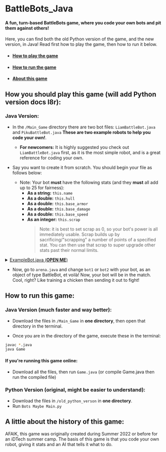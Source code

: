 # BattleBots_Java
#### A fun, turn-based BattleBots game, where you code your own bots and pit them against others!
Here, you can find both the old Python version of the game, and the new version, in Java!
Read first how to play the game, then how to run it below.
- #### [How to play the game](#how-you-should-play-this-game-will-add-python-version-docs-l8r)
- #### [How to run the game](#how-to-run-this-game)
- #### [About this game](#a-little-about-the-history-of-this-game)
## How you should play this game (will add Python version docs l8r):
### Java Version:
- In the `/Main_Game` directory there are two bot files: `LiamBattleBot.java` and `PikuBattleBot.java` **These are two example robots to help you code your own!**.
    - **For newcomers:** It is highly suggested you check out `LiamBattleBot.java` first, as it is the most simple robot, and is a great reference for coding your own.
 
- Say you want to create it from scratch. You should begin your file as follows below:
    -  Note: Your bot **must** have the following stats (and they **must** all add up to 25 for fairness):
        - **As a string:** `this.name`
        - **As a double:** `this.hull`
        - **As a double:** `this.base_armor`
        - **As a double:** `this.base_damage`
        - **As a double:** `this.base_speed`
        - **As an integer:** `this.scrap`
          > Note: it is best to set scrap as 0, so your bot's power is all immediately usable. Scrap builds up by sacrificing/"scrapping" a number of points of a specified stat. You can then use that scrap to super upgrade other stats past their normal limits.

<details>
<summary><ins>ExampleBot.java (<strong>OPEN ME</strong>)</ins></summary>

```java
class ExampleBot extends BattleBot
{
    // The class constructor, where you define your bot's name and stats, along with extra variables and parameters that are unique to your bot.
    public BotXYZ()
    {
        this.name = "Example";
        this.hull = 5.0 * (HullValue);
        this.base_armor = 19.0;
        this.base_damage = 1.0;
        this.base_speed = 1.0;
        this.scrap = 0;
    }
    // The function where you code what the bot does. This must be titled take_turn.
    public void take_turn(BattleBot enemy)
    {
        // In this example, 'BotXYZ' uses RNG(random number generation) to decide what to do. However, the fun of it is that it's all up to you!
        // NOTE: Your bot is only able to do one move at a time. As such, program your bot in such a way that if you
        // plan to do a combo of moves, there is a placeholder variable so that it knows how far it is in the sequence, as the combo will be split into multiple turns.
        int rand = (int) (Math.random() * 10 + 1);
        if(rand < 7)
        {
            this.upgrade_hull();
        }
        else if(rand < 8)
        {
            this.attack(enemy);
        }
        else if(rand < 9)
        {
            this.upgrade_damage();
        }
        else if(rand < 10)
        {
            this.upgrade_speed();
        }
    }

  }
```
</details>

 - Now, go to `arena.java` and change `bot1` or `bot2` with your bot, as an object of type BattleBot, et voilà! Now, your bot will be in the match. Cool, right? Like training a chicken then sending it out to fight!

## How to run this game:
### Java Version (much faster and way better):
- Download the files in `/Main_Game` in **one directory**, then open that directory in the terminal.

- Once you are in the directory of the game, execute these in the terminal:
```zsh
javac *.java
java Game
```
#### If you're running this game online:
- Download all the files, then run `Game.java` (or compile Game.java then run the compiled file)
### Python Version (original, might be easier to understand):
 - Download the files in `/old_python_verson` in **one directory**.
 - Run `Bots Maybe Main.py`

## A little about the history of this game:
AFAIK, this game was originally created during Summer 2022 or before for an iDTech summer camp.
The basis of this game is that you code your own robot, giving it stats and an AI that tells it what to do.

